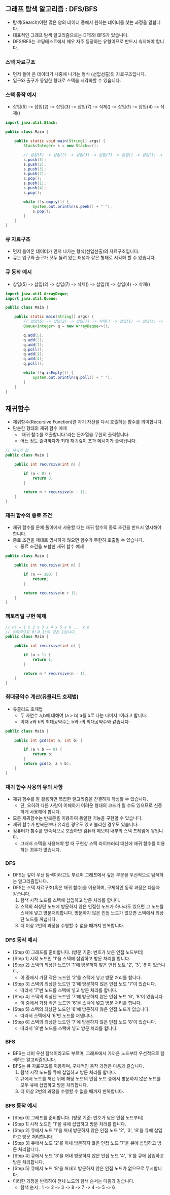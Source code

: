 ## 그래프 탐색 알고리즘 : DFS/BFS

* 탐색(Search)이란 많은 양의 데이터 중에서 원하는 데이터를 찾는 과정을 말합니다.
* 대표적인 그래프 탐색 알고리즘으로는 DFS와 BFS가 있습니다.
* DFS/BFS는 코딩테스트에서 매우 자주 등장하는 유형이므로 반드시 숙지해야 합니다.

### 스택 자료구조

* 먼저 들어 온 데이터가 나중에 나가는 형식 (선입선출)의 자료구조입니다.
* 입구와 출구가 동일한 형태로 스택을 시각화할 수 있습니다.

### 스택 동작 예시

* 삽입(5) -> 삽입(2) -> 삽입(3) -> 삽입(7) -> 삭제() -> 삽입(1) -> 삽입(4) -> 삭제()

```java
import java.util.Stack;

public class Main {

    public static void main(String[] args) {
        Stack<Integer> s = new Stack<>();

        // 삽입(5) -> 삽입(2) -> 삽입(3) -> 삽입(7) -> 삽입() -> 삽입(1) -> 삽입(4) -> 삭제()
        s.push(5);
        s.push(2);
        s.push(3);
        s.push(7);
        s.pop();
        s.push(1);
        s.push(4);
        s.pop();

        while (!s.empty()) {
            System.out.println(s.peek() + " ");
            s.pop();
        }
    }
}
```

### 큐 자료구조

* 먼저 들어온 데이터가 먼저 나가는 형식(선입선출)의 자료구조입니다.
* 큐는 입구와 출구가 모두 뚫려 있는 터널과 같은 형태로 시각화 할 수 있습니다.

### 큐 동작 예시

* 삽입(5) -> 삽입(2) -> 삽입(7) -> 삭제() -> 삽입(1) -> 삽입(4) -> 삭제()

```java
import java.util.ArrayDeque;
import java.util.Queue;

public class Main {

    public static main(String[] args) {
        // 삽입(5) -> 삽입(2) -> 삽입(7) -> 삭제() -> 삽입(1) -> 삽입(4) -> 삭제()
        Queue<Integer> q = new ArrayDeque<>();

        q.add(5);
        q.add(2);
        q.add(7);
        q.poll();
        q.add(1);
        q.add(4);
        q.poll();

        while (!q.isEmpty()) {
            System.out.println(q.poll() + " ");
        }
    }
}
```

## 재귀함수

* 재귀함수(Recursive Function)란 자기 자신을 다시 호출하는 함수를 의미합니다.
* 단순한 형태의 재귀 함수 예제
    * '재귀 함수를 호출합니다.'라는 문자열을 무한히 출력합니다.
    * 어느 정도 출력하다가 최대 재귀깊이 초과 메시지가 출력됩니다.

```java
// 재귀의 합
public class Main {

    public int recursive(int n) {

        if (n < 0) {
            return 0;
        }

        return n + recursive(n - 1);
    }
}
```

### 재귀 함수의 종료 조건

* 재귀 함수를 문제 풀이에서 사용할 때는 재귀 함수의 종료 조건을 반드시 명시해야 합니다.
* 종료 조건을 제대로 명시하지 않으면 함수가 무한히 호출될 수 있습니다.
    * 종료 조건을 포함한 재귀 함수 예제

```java
public class Main {

    public int recursive(int n) {

        if (n == 100) {
            return;
        }

        return recursive(n + 1);
    }
}
```

### 팩토리얼 구현 예제

```java
// n! = 1 x 2 x 3 x 4 x 5 x 6 ... x n
// 수학적으로 0!과 1!의 값은 1입니다.
public class Main {

    public int recursive(int n) {

        if (n < 1) {
            return 1;
        }

        return n * recursive(n - 1);
    }
}
```

### 최대공약수 계산(유클리드 호제법)

* 유클리드 호제법
    * 두 자연수 a,b에 대해여 (a > b) a를 b로 나눈 나머지 r이라고 합니다.
    * 이때 a와 b의 최대공약수는 b와 r의 최대공약수와 같습니다.

```java
public class Main {

    public int gcd(int a, int b) {

        if (a % b == 0) {
            return b;
        }
        return gcd(b, a % b);
    }
}
```

### 재귀 함수 사용의 유의 사항

* 재귀 함수를 잘 활용하면 복잡한 알고리즘을 간결하게 작성할 수 있습니다.
    * 단, 오히려 다른 사람이 이해하기 어려운 형태의 코드가 될 수도 있으므로 신중하게 사용해야 합니다.
* 모든 재귀함수는 반복문을 이용하여 동일한 기능을 구현할 수 있습니다.
* 재귀 함수가 반복문보다 유리한 경우도 있고 불리한 경우도 있습니다.
* 컴퓨터가 함수를 연속적으로 호출하면 컴퓨터 메모리 내부의 스택 프레임에 쌓입니다.
    * 그래서 스택을 사용해야 할 때 구현상 스택 라이브러리 대신에 재귀 함수를 이용하는 경우가 많습니다.

### DFS
* DFS는 깊이 우선 탐색이라고도 부르며 그래프에서 깊은 부분을 우선적으로 탐색하는 알고리즘입니다.
* DFS는 스택 자료구조(혹은 재귀 함수)를 이용하며, 구체적인 동작 과정은 다음과 같습니다.
  1. 탐색 시작 노드를 스택에 삽입하고 방문 처리를 합니다.
  2. 스택의 최상단 노드에 방문하지 않은 인접한 노드가 하나라도 있으면 그 노드를 스택에 넣고 방문처리합니다. 방문하지 않은 인접 노드가 없으면 스택에서 최상단 노드를 꺼냅니다.
  3. 더 이상 2번의 과정을 수행할 수 없을 때까지 반복합니다.

### DFS 동작 예시
* [Step 0] 그래프를 준비합니다. (방문 기준: 번호가 낮은 인접 노드부터)
* [Step 1] 시작 노드인 '1'을 스택에 삽입하고 방문 처리를 합니다.
* [Step 2] 스택의 최상단 노드인 '1'에 방문하지 앟은 인접 노트 '2', '3', '8'이 있습니다.
  * 이 중에서 가장 작은 노드인 '2'를 스택에 넣고 방문 처리를 합니다.
* [Step 3] 스택의 최상단 노드인 '2'에 방문하지 않은 인접 노드 '7'이 있습니다.
  * 따라서 '7'번 노드를 스택에 넣고 방문 처리를 합니다.
* [Step 4] 스택의 최상단 노드인 '7'에 방문하지 않은 인접 노드 '6', '8'이 있습니다.
  * 이 중에서 가장 작은 노드인 '6'을 스택에 넣고 방문 처리를 합니다.
* [Step 5] 스택의 최상단 노드인 '6'에 방문하지 않은 인접 노드가 없습니다.
  * 따라서 스택에서 '6'번 노드를 꺼냅니다.
* [Step 6] 스택의 최상단 노드인 '7'에 방문하지 않은 인접 노드 '8'이 있습니다.
  * 따라서 '8'번 노드를 스택에 넣고 방문 처리를 합니다.

### BFS
* BFS는 너비 우선 탐색이라고도 부르며, 그래프에서 가까운 노드부터 우선적으로 탐색하는 알고리즘입니다.
* BFS는 큐 자료구조를 이용하며, 구체적인 동작 과정은 다음과 같습니다.
  1. 탐색 시작 노드를 큐에 삽입하고 방문 처리를 합니다.
  2. 큐에서 노드를 꺼낸 뒤에 해당 노드의 인접 노드 중에서 방문하지 않은 노드를 모두 큐에 삽입하고 방문 처리합니다.
  3. 더 이상 2번의 과정을 수행할 수 없을 때까지 반복합니다.

### BFS 동작 예시
* [Step 0] 그래프를 준비합니다. (방문 기준: 번호가 낮은 인접 노드부터)
* [Step 1] 시작 노드인 '1'을 큐에 삽입하고 방문 처리를 합니다.
* [Step 2] 큐에서 노드 '1'을 꺼내 방문하지 않은 인접 노드 '2', '3', '8'을 큐에 삽입하고 방문 처리합니다.
* [Step 3] 큐에서 노드 '2'를 꺼내 방문하지 않은 인접 노드 '7'을 큐에 삽입하고 방문 처리합니다.
* [Step 4] 큐에서 노드 '3'을 꺼내 방문하지 않은 인접 노드 '4', '5'를 큐에 삽입하고 방문 처리합니다.
* [Step 5] 큐에서 노드 '8'을 꺼내고 방문하지 않은 인접 노드가 없으므로 무시합니다.
* 이러한 과정을 반복하여 전체 노드의 탐색 순서는 다음과 같습니다.
  * 탐색 순서 : 1 -> 2 -> 3 -> 8 -> 7 -> 4 -> 5 -> 6
